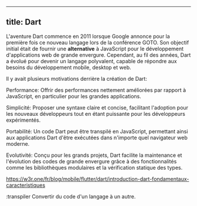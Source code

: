 ---
title: Dart
----

L'aventure Dart commence en 2011 lorsque Google annonce pour la première fois ce nouveau langage lors de la conférence GOTO. Son objectif initial était de fournir une **alternative** à JavaScript pour le développement d'applications web de grande envergure. Cependant, au fil des années, Dart a évolué pour devenir un langage polyvalent, capable de répondre aux besoins du développement mobile, desktop et web.

Il y avait plusieurs motivations derrière la création de Dart:

Performance: Offrir des performances nettement améliorées par rapport à JavaScript, en particulier pour les grandes applications.

Simplicité: Proposer une syntaxe claire et concise, facilitant l'adoption pour les nouveaux développeurs tout en étant puissante pour les développeurs expérimentés.

Portabilité: Un code Dart peut être transpilé en JavaScript, permettant ainsi aux applications Dart d'être exécutées dans n'importe quel navigateur web moderne.

Evolutivité: Conçu pour les grands projets, Dart facilite la maintenance et l'évolution des codes de grande envergure grâce à des fonctionnalités comme les bibliothèques modulaires et la vérification statique des types.

https://w3r.one/fr/blog/mobile/flutter/dart/introduction-dart-fondamentaux-caracteristiques

:transpiler
  Convertir du code d'un langage à un autre.
